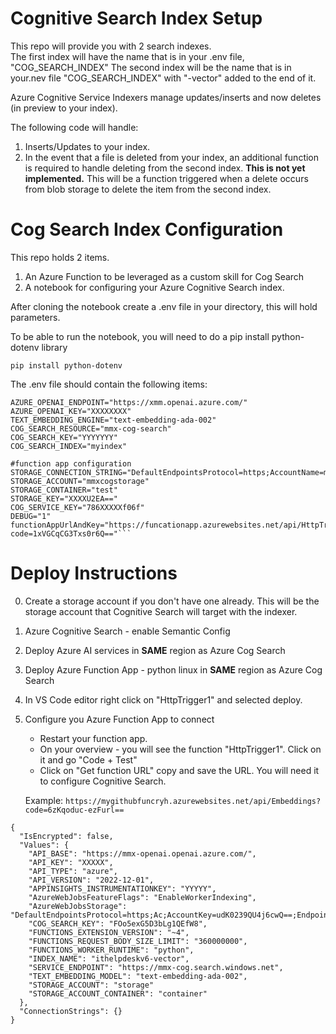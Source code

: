 # Cognitive Search Index Setup

This repo will provide you with 2 search indexes.  
The first index will have the name that is in your .env file, "COG_SEARCH_INDEX"
The second index will be the name that is in your.nev file "COG_SEARCH_INDEX" with "-vector" added to the end of it.

Azure Cognitive Service Indexers manage updates/inserts and now deletes (in preview to your index).

The following code will handle:
1. Inserts/Updates to your index.
2. In the event that a file is deleted from your index, an additional function is required to handle deleting from the second index.  **This is not yet implemented.**
This will be a function triggered when a delete occurs from blob storage to delete the item from the second index.

# Cog Search Index Configuration

This repo holds 2 items.
1. An Azure Function to be leveraged as a custom skill for Cog Search
2. A notebook for configuring your Azure Cognitive Search index.

After cloning the notebook create a .env file in your directory, this will hold parameters.

To be able to run the notebook, you will need to do a pip install python-dotenv library

```
pip install python-dotenv
```
The .env file should contain the following items:

```
AZURE_OPENAI_ENDPOINT="https://xmm.openai.azure.com/"
AZURE_OPENAI_KEY="XXXXXXXX"
TEXT_EMBEDDING_ENGINE="text-embedding-ada-002"
COG_SEARCH_RESOURCE="mmx-cog-search" 
COG_SEARCH_KEY="YYYYYYY" 
COG_SEARCH_INDEX="myindex"

#function app configuration
STORAGE_CONNECTION_STRING="DefaultEndpointsProtocol=https;AccountName=mmxcogstorage;AccountKey=4bKKMUnJjxdYN+DUo3WMJ6Sqm+AStDmU2EA==;EndpointSuffix=core.windows.net"
STORAGE_ACCOUNT="mmxcogstorage" 
STORAGE_CONTAINER="test"
STORAGE_KEY="XXXXU2EA=="
COG_SERVICE_KEY="786XXXXXf06f"
DEBUG="1"
functionAppUrlAndKey="https://funcationapp.azurewebsites.net/api/HttpTrigger1?code=1xVGCqCG3Txs0r6Q=="```

```

# Deploy Instructions
0. Create a storage account if you don't have one already.  This will be the storage account that Cognitive Search will target with the indexer.
1. Azure Cognitive Search - enable Semantic Config
2. Deploy Azure AI services in **SAME** region as Azure Cog Search
2. Deploy Azure Function App - python linux in **SAME** region as Azure Cog Search
3. In VS Code editor right click on "HttpTrigger1" and selected deploy.
4. Configure you Azure Function App to connect
    - Restart your function app.
    - On your overview - you will see the function "HttpTrigger1".  Click on it and go "Code + Test"
    - Click on "Get function URL" copy and save the URL.  You will need it to configure Cognitive Search.

    Example:
    ```https://mygithubfuncryh.azurewebsites.net/api/Embeddings?code=6zKqoduc-ezFurl==```

```
{
  "IsEncrypted": false,
  "Values": {
    "API_BASE": "https://mmx-openai.openai.azure.com/",
    "API_KEY": "XXXXX",
    "API_TYPE": "azure",
    "API_VERSION": "2022-12-01",
    "APPINSIGHTS_INSTRUMENTATIONKEY": "YYYYY",
    "AzureWebJobsFeatureFlags": "EnableWorkerIndexing",
    "AzureWebJobsStorage": "DefaultEndpointsProtocol=https;Ac;AccountKey=udK0239QU4j6cwQ==;EndpointSuffix=core.windows.net",
    "COG_SEARCH_KEY": "FOo5exG5D3bLg1QEfW8",
    "FUNCTIONS_EXTENSION_VERSION": "~4",
    "FUNCTIONS_REQUEST_BODY_SIZE_LIMIT": "360000000",
    "FUNCTIONS_WORKER_RUNTIME": "python",
    "INDEX_NAME": "ithelpdeskv6-vector",
    "SERVICE_ENDPOINT": "https://mmx-cog.search.windows.net",
    "TEXT_EMBEDDING_MODEL": "text-embedding-ada-002",
    "STORAGE_ACCOUNT": "storage"
    "STORAGE_ACCOUNT_CONTAINER": "container"
  },
  "ConnectionStrings": {}
}
```



